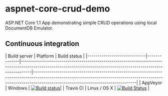 # aspnet-core-crud-demo

ASP.NET Core 1.1 App demonstrating simple CRUD operations using local DocumentDB Emulator.

## Continuous integration

| Build server                | Platform     | Build status                                                                                                                                                    |
|-----------------------------|--------------|-----------------------------------------------------------------------------------------------------------------------------------------------------------------|---------------------------------------------------------------------------------------------------------------------------------------------------------------------------------------------------------------|
| AppVeyor                    | Windows      | [![Build status](https://ci.appveyor.com/api/projects/status/a6oe47uup57u4x49?svg=true)](https://ci.appveyor.com/project/syedhassaanahmed/aspnet-core-crud-demo)|
| Travis CI                   | Linux / OS X | [![Build Status](https://travis-ci.org/syedhassaanahmed/aspnet-core-crud-demo.svg?branch=master)](https://travis-ci.org/syedhassaanahmed/aspnet-core-crud-demo) |